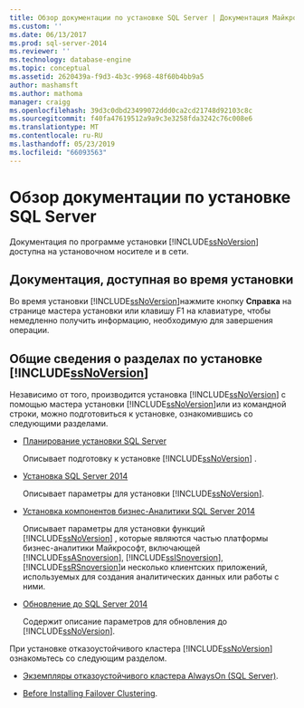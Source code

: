 ```yaml
---
title: Обзор документации по установке SQL Server | Документация Майкрософт
ms.custom: ''
ms.date: 06/13/2017
ms.prod: sql-server-2014
ms.reviewer: ''
ms.technology: database-engine
ms.topic: conceptual
ms.assetid: 2620439a-f9d3-4b3c-9968-48f60b4bb9a5
author: mashamsft
ms.author: mathoma
manager: craigg
ms.openlocfilehash: 39d3c0dbd23499072ddd0ca2cd21748d92103c8c
ms.sourcegitcommit: f40fa47619512a9a9c3e3258fda3242c76c008e6
ms.translationtype: MT
ms.contentlocale: ru-RU
ms.lasthandoff: 05/23/2019
ms.locfileid: "66093563"
---
```

# <a name="overview-of-sql-server-setup-documentation"></a>Обзор документации по установке SQL Server
  Документация по программе установки [!INCLUDE[ssNoVersion](../../includes/ssnoversion-md.md)] доступна на установочном носителе и в сети.  
  
## <a name="documentation-available-during-setup"></a>Документация, доступная во время установки  
 Во время установки [!INCLUDE[ssNoVersion](../../includes/ssnoversion-md.md)]нажмите кнопку **Справка** на странице мастера установки или клавишу F1 на клавиатуре, чтобы немедленно получить информацию, необходимую для завершения операции.  
  
## <a name="overview-of-includessnoversionincludesssnoversion-mdmd-installation-topics"></a>Общие сведения о разделах по установке [!INCLUDE[ssNoVersion](../../includes/ssnoversion-md.md)]  
 Независимо от того, производится установка [!INCLUDE[ssNoVersion](../../includes/ssnoversion-md.md)] с помощью мастера установки [!INCLUDE[ssNoVersion](../../includes/ssnoversion-md.md)]или из командной строки, можно подготовиться к установке, ознакомившись со следующими разделами.  
  
-   [Планирование установки SQL Server](../../../2014/sql-server/install/planning-a-sql-server-installation.md)  
  
     Описывает подготовку к установке [!INCLUDE[ssNoVersion](../../includes/ssnoversion-md.md)] .  
  
-   [Установка SQL Server 2014](../../database-engine/install-windows/install-sql-server.md)  
  
     Описывает параметры для установки [!INCLUDE[ssNoVersion](../../includes/ssnoversion-md.md)].  
  
-   [Установка компонентов бизнес-Аналитики SQL Server 2014](install-sql-server-business-intelligence-features.md)  
  
     Описывает параметры для установки функций [!INCLUDE[ssNoVersion](../../includes/ssnoversion-md.md)] , которые являются частью платформы бизнес-аналитики Майкрософт, включающей [!INCLUDE[ssASnoversion](../../includes/ssasnoversion-md.md)], [!INCLUDE[ssISnoversion](../../includes/ssisnoversion-md.md)], [!INCLUDE[ssRSnoversion](../../includes/ssrsnoversion-md.md)]и несколько клиентских приложений, используемых для создания аналитических данных или работы с ними.  
  
-   [Обновление до SQL Server 2014](../../database-engine/install-windows/upgrade-sql-server.md)  
  
     Содержит описание параметров для обновления до [!INCLUDE[ssNoVersion](../../includes/ssnoversion-md.md)].  
  
 При установке отказоустойчивого кластера [!INCLUDE[ssNoVersion](../../includes/ssnoversion-md.md)] ознакомьтесь со следующим разделом.  
  
-   [Экземпляры отказоустойчивого кластера AlwaysOn (SQL Server)](../failover-clusters/windows/always-on-failover-cluster-instances-sql-server.md).  
  
-   [Before Installing Failover Clustering](../failover-clusters/install/before-installing-failover-clustering.md).  
  
  
